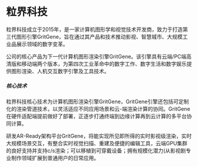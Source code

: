 # 

# 粒界科技

粒界科技成立于2015年，是一家计算机图形学和视觉技术开发商，致力于打造第三代图形引擎GritGene，旨在通过其产品和技术推动影视、智慧城市、大规模工业品展示领域的数字变革。

公司的核心产品为下一代计算机图形渲染引擎GritGene。该引擎具有云端/PC端高清版和移动端两个版本，为第四次工业革命中的数字工作、数字生活和数字娱乐提供图形渲染、人机交互数字引擎及工具技术。

##### 核心技术

粒界科技核心技术为计算机图形渲染引擎GritGene，GritGene引擎还包括可定制化的渲染管道技术，以灵活适应不同应用场景和云-端渲染计算的协同。GritGene在硬件适配端提前做好了部署，正逐步打通终端到边缘计算再到云计算的多平台协同计算。

研发AR-Ready架构平台GritGene，将能实现所见即所得的实时影视级渲染，实时大规模场景交互，有整合实时视觉扫描、重建及便捷的编辑工具，云端GPU集群的良好支持并支持c/s渲染；可以移植到可穿戴设备；拥有规模化潜力(从影视剧专业制作领域扩展到普通用户的日常应用。

